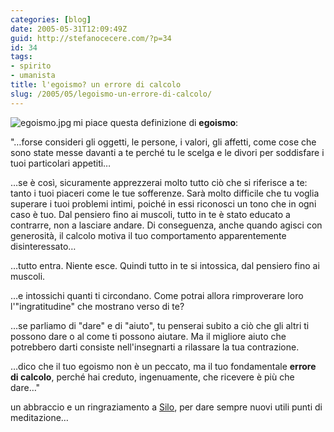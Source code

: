 ```yaml
---
categories: [blog]
date: 2005-05-31T12:09:49Z
guid: http://stefanocecere.com/?p=34
id: 34
tags:
- spirito
- umanista
title: l'egoismo? un errore di calcolo
slug: /2005/05/legoismo-un-errore-di-calcolo/
---
```


[<img alt="egoismo.jpg" src="http://stefanocecere.com/wp-content/uploads/sites/3/2008/04/egoismo.thumbnail.jpg" align="left" />](http://stefanocecere.com/wp-content/uploads/sites/3/2008/04/egoismo.jpg "egoismo.jpg")mi piace questa definizione di <span style="font-weight: bold">egoismo</span>:

"…forse consideri gli oggetti, le persone, i valori, gli affetti, come cose che sono state messe davanti a te perché tu le scelga e le divori per soddisfare i tuoi particolari appetiti…

…se è così, sicuramente apprezzerai molto tutto ciò che si riferisce a te: tanto i tuoi piaceri come le tue sofferenze. Sarà molto difficile che tu voglia superare i tuoi problemi intimi, poiché in essi riconosci un tono che in ogni caso è tuo. Dal pensiero fino ai muscoli, tutto in te è stato educato a contrarre, non a lasciare andare. Di conseguenza, anche quando agisci con generosità, il calcolo motiva il tuo comportamento apparentemente disinteressato…

…tutto entra. Niente esce. Quindi tutto in te si intossica, dal pensiero fino ai muscoli.

…e intossichi quanti ti circondano. Come potrai allora rimproverare loro l'"ingratitudine" che mostrano verso di te?

…se parliamo di "dare" e di "aiuto", tu penserai subito a ciò che gli altri ti possono dare o al come ti possono aiutare. Ma il migliore aiuto che potrebbero darti consiste nell'insegnarti a rilassare la tua contrazione.

…dico che il tuo egoismo non è un peccato, ma il tuo fondamentale <span style="font-weight: bold">errore di calcolo</span>, perché hai creduto, ingenuamente, che ricevere è più che dare…"

un abbraccio e un ringraziamento a [Silo](http://www.silo.net), per dare sempre nuovi utili punti di meditazione…